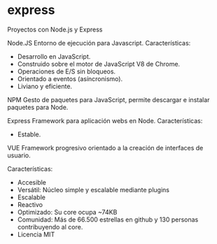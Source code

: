 # express
Proyectos con Node.js y Express

Node.JS
Entorno de ejecución para Javascript.
Características:
- Desarrollo en JavaScript.
- Construido sobre el motor de JavaScript V8 de Chrome.
- Operaciones de E/S sin bloqueos.
- Orientado a eventos (asíncronismo).
- Liviano y eficiente.


NPM
Gesto de paquetes para JavaScript, permite descargar e instalar paquetes para Node.

Express
Framework para aplicación webs en Node.
Características:
- Estable.


VUE
Framework progresivo orientado a la creación de interfaces de usuario.

Características:
- Accesible
- Versátil: Núcleo simple y escalable mediante plugins
- Escalable
- Reactivo
- Optimizado: Su core ocupa ~74KB
- Comunidad: Más de 66.500 estrellas en github y 130 personas contribuyendo al core.
- Licencia MIT